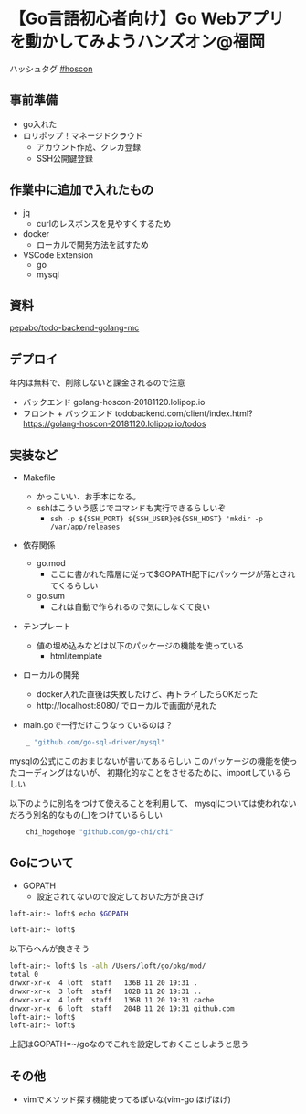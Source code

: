 # 【Go言語初心者向け】Go Webアプリを動かしてみようハンズオン@福岡

ハッシュタグ [#hoscon](https://twitter.com/search?q=%23hoscon)

## 事前準備
- go入れた
- ロリポップ！マネージドクラウド
  - アカウント作成、クレカ登録
  - SSH公開鍵登録

## 作業中に追加で入れたもの
- jq
  - curlのレスポンスを見やすくするため
- docker
  - ローカルで開発方法を試すため
- VSCode Extension
  - go
  - mysql

## 資料
[pepabo/todo-backend-golang-mc](https://github.com/pepabo/todo-backend-golang-mc)

## デプロイ
年内は無料で、削除しないと課金されるので注意

- バックエンド golang-hoscon-20181120.lolipop.io
- フロント + バックエンド todobackend.com/client/index.html?https://golang-hoscon-20181120.lolipop.io/todos

## 実装など
- Makefile
  - かっこいい、お手本になる。
  - sshはこういう感じでコマンドも実行できるらしいぞ
    - `ssh -p ${SSH_PORT} ${SSH_USER}@${SSH_HOST} 'mkdir -p /var/app/releases`

- 依存関係
  - go.mod
    - ここに書かれた階層に従って$GOPATH配下にパッケージが落とされてくるらしい
  - go.sum
    - これは自動で作られるので気にしなくて良い

- テンプレート
  - 値の埋め込みなどは以下のパッケージの機能を使っている
    - html/template

- ローカルの開発
  - docker入れた直後は失敗したけど、再トライしたらOKだった
  - http://localhost:8080/ でローカルで画面が見れた

- main.goで一行だけこうなっているのは？

``` go
	_ "github.com/go-sql-driver/mysql"
```

mysqlの公式にこのおまじないが書いてあるらしい
このパッケージの機能を使ったコーディングはないが、
初期化的なことをさせるために、importしているらしい

以下のように別名をつけて使えることを利用して、
mysqlについては使われないだろう別名的なもの(_)をつけているらしい

``` go
	chi_hogehoge "github.com/go-chi/chi"
```

## Goについて
- GOPATH
  - 設定されてないので設定しておいた方が良さげ

``` bash
loft-air:~ loft$ echo $GOPATH

loft-air:~ loft$
```

以下らへんが良さそう

``` bash
loft-air:~ loft$ ls -alh /Users/loft/go/pkg/mod/
total 0
drwxr-xr-x  4 loft  staff   136B 11 20 19:31 .
drwxr-xr-x  3 loft  staff   102B 11 20 19:31 ..
drwxr-xr-x  4 loft  staff   136B 11 20 19:31 cache
drwxr-xr-x  6 loft  staff   204B 11 20 19:31 github.com
loft-air:~ loft$
loft-air:~ loft$
```

上記はGOPATH=~/goなのでこれを設定しておくことしようと思う

## その他

- vimでメソッド探す機能使ってるぽいな(vim-go ほげほげ)
